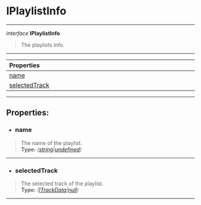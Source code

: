 # IPlaylistInfo  
---  
*interface* **IPlaylistInfo**   
> The playlists info.  
---
| Properties <img width=1000/> |   
| :--- |   
| [name](#name) |   
| [selectedTrack](#selectedtrack) |   
---  
## Properties:  
- ### name  
> The name of the playlist.  
> **Type:** *([string](https://developer.mozilla.org/en-US/docs/Web/JavaScript/Reference/Global_Objects/String)\|[undefined](https://developer.mozilla.org/en-US/docs/Web/JavaScript/Reference/Global_Objects/undefined))*  
---
- ### selectedTrack  
> The selected track of the playlist.  
> **Type:** *([ITrackData](/docs/Track/)\|[null](https://developer.mozilla.org/en-US/docs/Web/JavaScript/Reference/Global_Objects/null))*  
---